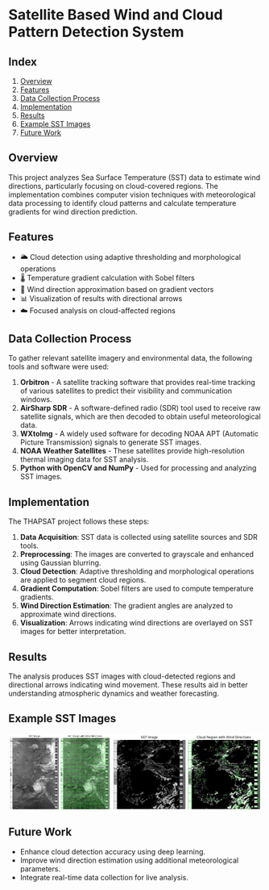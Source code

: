 # Satellite Based Wind and Cloud Pattern Detection System
## Index
1. [Overview](#overview)
2. [Features](#features)
3. [Data Collection Process](#data-collection-process)
4. [Implementation](#implementation)
5. [Results](#results)
6. [Example SST Images](#example-sst-images)
8. [Future Work](#future-work)

## Overview <a name="overview"></a>
This project analyzes Sea Surface Temperature (SST) data to estimate wind directions, particularly focusing on cloud-covered regions. The implementation combines computer vision techniques with meteorological data processing to identify cloud patterns and calculate temperature gradients for wind direction prediction.

## Features<a name="features"></a>
- 🌥️ Cloud detection using adaptive thresholding and morphological operations
- 🌡️ Temperature gradient calculation with Sobel filters
- 🧭 Wind direction approximation based on gradient vectors
- 📊 Visualization of results with directional arrows
- ☁️ Focused analysis on cloud-affected regions

## Data Collection Process<a name="data-collection-process"></a>
To gather relevant satellite imagery and environmental data, the following tools and software were used:

1. **Orbitron** - A satellite tracking software that provides real-time tracking of various satellites to predict their visibility and communication windows.
2. **AirSharp SDR** - A software-defined radio (SDR) tool used to receive raw satellite signals, which are then decoded to obtain useful meteorological data.
3. **WXtoImg** - A widely used software for decoding NOAA APT (Automatic Picture Transmission) signals to generate SST images.
4. **NOAA Weather Satellites** - These satellites provide high-resolution thermal imaging data for SST analysis.
5. **Python with OpenCV and NumPy** - Used for processing and analyzing SST images.

## Implementation<a name="implementation"></a>
The THAPSAT project follows these steps:

1. **Data Acquisition**: SST data is collected using satellite sources and SDR tools.
2. **Preprocessing**: The images are converted to grayscale and enhanced using Gaussian blurring.
3. **Cloud Detection**: Adaptive thresholding and morphological operations are applied to segment cloud regions.
4. **Gradient Computation**: Sobel filters are used to compute temperature gradients.
5. **Wind Direction Estimation**: The gradient angles are analyzed to approximate wind directions.
6. **Visualization**: Arrows indicating wind directions are overlayed on SST images for better interpretation.

## Results<a name="results"></a>
The analysis produces SST images with cloud-detected regions and directional arrows indicating wind movement. These results aid in better understanding atmospheric dynamics and weather forecasting.

## Example SST Images<a name="example-sst-images"></a>
<div style="display: flex; justify-content: space-around;">
  <img src="static\sst image with wind direction.jpg" width="40%" height="40%">
  <img src="static\sst image with wind directions in cloud regions.jpg" width="59%" height="59%">
</div>

## Future Work<a name="future-work"></a>
- Enhance cloud detection accuracy using deep learning.
- Improve wind direction estimation using additional meteorological parameters.
- Integrate real-time data collection for live analysis.




